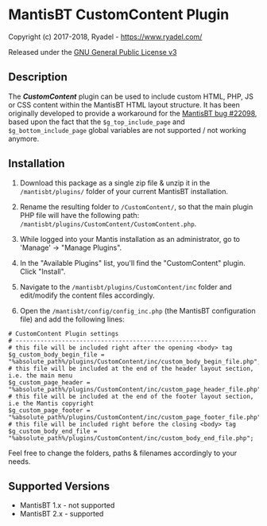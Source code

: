 # MantisBT CustomContent Plugin

Copyright (c) 2017-2018, Ryadel - https://www.ryadel.com/

Released under the [GNU General Public License v3](http://opensource.org/licenses/GPL-3.0)

## Description

The ***CustomContent*** plugin can be used to include custom HTML, PHP, JS or CSS content within the MantisBT HTML layout structure.
It has been originally developed to provide a workaround for the [MantisBT bug #22098](https://www.mantisbt.org/bugs/view.php?id=22098),
based upon the fact that the `$g_top_include_page` and `$g_bottom_include_page` global variables are not supported / not working anymore.


## Installation

1. Download this package as a single zip file & unzip it in the `/mantisbt/plugins/` folder of your current MantisBT installation.

2. Rename the resulting folder to `/CustomContent/`, so that the main plugin PHP file will have the following path: `/mantisbt/plugins/CustomContent/CustomContent.php`.

3. While logged into your Mantis installation as an administrator, go to
   'Manage' -> "Manage Plugins".

4. In the "Available Plugins" list, you'll find the "CustomContent" plugin.
   Click "Install".

5. Navigate to the `/mantisbt/plugins/CustomContent/inc` folder and edit/modify the content files accordingly.

6. Open the `/mantisbt/config/config_inc.php` (the MantisBT configuration file) and add the following lines:

~~~~
# CustomContent Plugin settings
# ------------------------------------------------------
# this file will be included right after the opening <body> tag
$g_custom_body_begin_file = "%absolute_path%/plugins/CustomContent/inc/custom_body_begin_file.php";
# this file will be included at the end of the header layout section, i.e. the main menu
$g_custom_page_header = "%absolute_path%/plugins/CustomContent/inc/custom_page_header_file.php";
# this file will be included at the end of the footer layout section, i.e the Mantis copyright
$g_custom_page_footer = "%absolute_path%/plugins/CustomContent/inc/custom_page_footer_file.php";
# this file will be included right before the closing <body> tag
$g_custom_body_end_file = "%absolute_path%/plugins/CustomContent/inc/custom_body_end_file.php";
~~~~

Feel free to change the folders, paths & filenames accordingly to your needs.

## Supported Versions

- MantisBT 1.x - not supported
- MantisBT 2.x - supported
